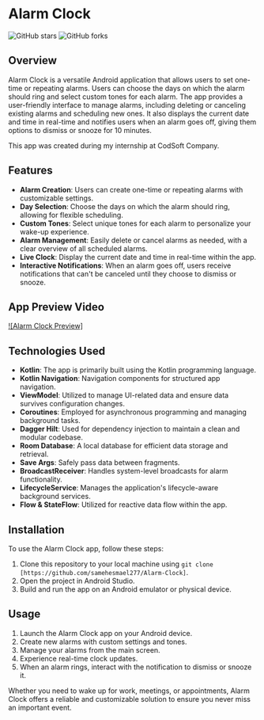# Alarm Clock

![GitHub stars](https://img.shields.io/github/stars/samehesmael277/Alarm-Clock?style=flat-square)
![GitHub forks](https://img.shields.io/github/forks/samehesmael277/Alarm-Clock?style=flat-square)

## Overview

Alarm Clock is a versatile Android application that allows users to set one-time or repeating alarms. Users can choose the days on which the alarm should ring and select custom tones for each alarm. The app provides a user-friendly interface to manage alarms, including deleting or canceling existing alarms and scheduling new ones. It also displays the current date and time in real-time and notifies users when an alarm goes off, giving them options to dismiss or snooze for 10 minutes.

This app was created during my internship at CodSoft Company.

## Features

- **Alarm Creation**: Users can create one-time or repeating alarms with customizable settings.
- **Day Selection**: Choose the days on which the alarm should ring, allowing for flexible scheduling.
- **Custom Tones**: Select unique tones for each alarm to personalize your wake-up experience.
- **Alarm Management**: Easily delete or cancel alarms as needed, with a clear overview of all scheduled alarms.
- **Live Clock**: Display the current date and time in real-time within the app.
- **Interactive Notifications**: When an alarm goes off, users receive notifications that can't be canceled until they choose to dismiss or snooze.

## App Preview Video

[![Alarm Clock Preview]](https://github.com/samehesmael277/Alarm-Clock/assets/91541580/2ca6a2c0-0624-4175-a5f7-358b12d6e2c8)

## Technologies Used

- **Kotlin**: The app is primarily built using the Kotlin programming language.
- **Kotlin Navigation**: Navigation components for structured app navigation.
- **ViewModel**: Utilized to manage UI-related data and ensure data survives configuration changes.
- **Coroutines**: Employed for asynchronous programming and managing background tasks.
- **Dagger Hilt**: Used for dependency injection to maintain a clean and modular codebase.
- **Room Database**: A local database for efficient data storage and retrieval.
- **Save Args**: Safely pass data between fragments.
- **BroadcastReceiver**: Handles system-level broadcasts for alarm functionality.
- **LifecycleService**: Manages the application's lifecycle-aware background services.
- **Flow & StateFlow**: Utilized for reactive data flow within the app.

## Installation

To use the Alarm Clock app, follow these steps:

1. Clone this repository to your local machine using `git clone [https://github.com/samehesmael277/Alarm-Clock]`.
2. Open the project in Android Studio.
3. Build and run the app on an Android emulator or physical device.

## Usage

1. Launch the Alarm Clock app on your Android device.
2. Create new alarms with custom settings and tones.
3. Manage your alarms from the main screen.
4. Experience real-time clock updates.
5. When an alarm rings, interact with the notification to dismiss or snooze it.

Whether you need to wake up for work, meetings, or appointments, Alarm Clock offers a reliable and customizable solution to ensure you never miss an important event.
